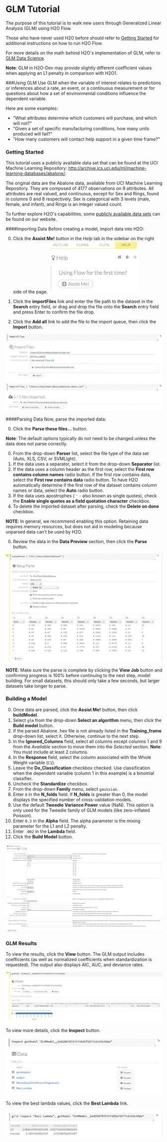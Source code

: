 # GLM Tutorial

The purpose of this tutorial is to walk new users through Generalized Linear Analysis (GLM) using H2O Flow.

Those who have never used H2O before should refer to <a href="https://github.com/h2oai/h2o-dev/blob/master/h2o-docs/src/product/flow/README.md" target="_blank">Getting Started</a> for additional instructions on how to run H2O Flow.


For more details on the math behind H2O's implementation of GLM, refer to <a href="http://docs.h2o.ai/datascience/glm.html" target="_blank">GLM Data Science</a>. 

**Note**: GLM in H2O-Dev may provide slightly different coefficient values when applying an L1 penalty in comparison with H2O1.

###Using GLM
Use GLM when the variable of interest relates to predictions or inferences about a rate, an event, or a continuous measurement or for questions about how a set of environmental conditions influence the dependent variable.

Here are some examples:

- "What attributes determine which customers will purchase, and which will not?"
- "Given a set of specific manufacturing conditions, how many units produced will fail?"
- "How many customers will contact help support in a given time frame?"



### Getting Started
This tutorial uses a publicly available data set that can be found at the UCI Machine Learning Repository: <a href="http://archive.ics.uci.edu/ml/machine-learning-databases/abalone/" target="_blank">http://archive.ics.uci.edu/ml/machine-learning-databases/abalone/</a>.

The original data are the Abalone data, available from UCI Machine Learning Repository. They are composed of 4177 observations on 9 attributes. All attributes are real valued, and continuous, except for Sex and Rings, found in columns 0 and 8 respectively.
Sex is categorical with 3 levels (male, female, and infant), and Rings is an integer valued count.

To further explore H2O's capabilities, some <a href="http://docs.h2o.ai/resources/publicdata.html" target="_blank">publicly available data sets</a> can be found on our website. 



####Importing Data
Before creating a model, import data into H2O:

0. Click the **Assist Me!** button in the *Help* tab in the sidebar on the right side of the page. 
 ![Assist Me button](../images/AssistButton.png)

0. Click the **importFiles** link and enter the file path to the dataset in the **Search** entry field, or drag and drop the file onto the **Search** entry field and press Enter to confirm the file drop.  
0. Click the **Add all** link to add the file to the import queue, then click the **Import** button. 

  ![Importing Files](../images/GLM_ImportFile.png)


####Parsing Data
Now, parse the imported data: 

0. Click the **Parse these files...** button. 

  **Note**: The default options typically do not need to be changed unless the data does not parse correctly. 

0. From the drop-down **Parser** list, select the file type of the data set (Auto, XLS, CSV, or SVMLight). 
0. If the data uses a separator, select it from the drop-down **Separator** list. 
0. If the data uses a column header as the first row, select the **First row contains column names** radio button. If the first row contains data, select the **First row contains data** radio button. To have H2O automatically determine if the first row of the dataset contains column names or data, select the **Auto** radio button. 
0. If the data uses apostrophes ( `'` - also known as single quotes), check the **Enable single quotes as a field quotation character** checkbox. 
0. To delete the imported dataset after parsing, check the **Delete on done** checkbox. 

  **NOTE**: In general, we recommend enabling this option. Retaining data requires memory resources, but does not aid in modeling because unparsed data can’t be used by H2O.

0. Review the data in the **Data Preview** section, then click the **Parse** button.  

  ![Parsing Data](../images/GLM_Parse.png)

  **NOTE**: Make sure the parse is complete by clicking the **View Job** button and confirming progress is 100% before continuing to the next step, model building. For small datasets, this should only take a few seconds, but larger datasets take longer to parse.


### Building a Model

0. Once data are parsed, click the **Assist Me!** button, then click **buildModel**. 
0. Select `glm` from the drop-down **Select an algorithm** menu, then click the **Build model** button.  
0. If the parsed Abalone .hex file is not already listed in the **Training_frame** drop-down list, select it. Otherwise, continue to the next step. 
0. In the **Ignored_Columns** field, select all columns except columns 1 and 9 from the *Available* section to move them into the *Selected* section.
**Note**: You must include at least 2 columns. 
0. In the **Response** field, select the column associated with the Whole Weight variable (`C1`).
0. Leave the **Do_Classification** checkbox checked. Use classification when the dependent variable (column 1 in this example) is a binomial classifier. 
0. Uncheck the **Standardize** checkbox.
0. From the drop-down **Family** menu, select `gaussian`. 
0. Enter `0` in the **N_folds** field. If **N_folds** is greater than 0, the model displays the specified number of cross-validation models.  
0. Use the default **Tweedie Variance Power** value (NaN).  This option is only used for the Tweedie family of GLM models (like zero-inflated Poisson).
0. Enter `0.3` in the **Alpha** field. The alpha parameter is the mixing parameter for the L1 and L2 penalty.
0. Enter `.002` in the **Lambda** field. 
0. Click the **Build Model** button.

 ![Building Models](../images/GLM_BuildModel.png)




### GLM Results

To view the results, click the **View** button. The GLM output includes coefficients (as well as normalized coefficients when
standardization is requested). The output also displays AIC, AUC, and deviance rates.  

![GLM Results](../images/GLM_ModelResults.png)

To view more details, click the **Inspect** button. 

 ![GLM - Inspecting Results](../images/GLM_Inspect.png)
 
To view the best lambda values, click the **Best Lambda** link. 

  ![GLM - Best Lambda](../images/GLM_Inspect_BestLambda.png)




